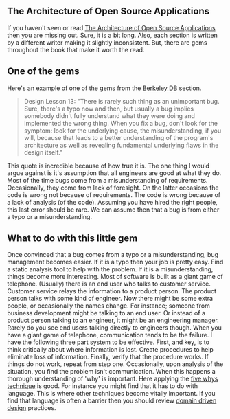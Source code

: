 ## The Architecture of Open Source Applications
If you haven't seen or read [The Architecture of Open Source Applications](http://aosabook.org/en/intro1.html) then you are missing out.
Sure, it is a bit long.
Also, each section is written by a different writer making it slightly inconsistent.
But, there are gems throughout the book that make it worth the read.

## One of the gems
Here's an example of one of the gems from the [Berkeley DB](http://aosabook.org/en/bdb.html) section.

> Design Lesson 13: "There is rarely such thing as an unimportant bug. Sure, there's a typo now and then, but usually a bug implies somebody didn't fully understand what they were doing and implemented the wrong thing. When you fix a bug, don't look for the symptom: look for the underlying cause, the misunderstanding, if you will, because that leads to a better understanding of the program's architecture as well as revealing fundamental underlying flaws in the design itself."

This quote is incredible because of how true it is.
The one thing I would argue against is it's assumption that all engineers are good at what they do.
Most of the time bugs come from a misunderstanding of requirements.
Occasionally, they come from lack of foresight.
On the latter occasions the code is wrong not because of requirements.
The code is wrong because of a lack of analysis (of the code).
Assuming you have hired the right people, this last error should be rare.
We can assume then that a bug is from either a typo or a misunderstanding.

## What to do with this little gem
Once convinced that a bug comes from a typo or a misunderstanding, bug management becomes easier.
If it is a typo then your job is pretty easy.
Find a static analysis tool to help with the problem.
If it is a misunderstanding, things become more interesting.
Most of software is built as a giant game of telephone.
(Usually) there is an end user who talks to customer service.
Customer service relays the information to a product person.
The product person talks with some kind of engineer.
Now there might be some extra people, or occasionally the names change.
For instance; someone from business development might be talking to an end user.
Or instead of a product person talking to an engineer, it might be an engineering manager.
Rarely do you see end users talking directly to engineers though.
When you have a giant game of telephone, communication tends to be the failure.
I have the following three part system to be effective.
First, and key, is to think critically about where information is lost.
Create procedures to help eliminate loss of information.
Finally, verify that the procedure works.
If things do not work, repeat from step one.
Occasionally, upon analysis of the situation, you find the problem isn't communication.
When this happens a thorough understanding of 'why' is important.
Here applying the [five whys technique](https://en.wikipedia.org/wiki/5_Whys) is good.
For instance you might find that it has to do with language.
This is where other techniques become vitally important.
If you find that language is often a barrier then you should review [domain driven design](https://en.wikipedia.org/wiki/Domain-driven_design) practices.


